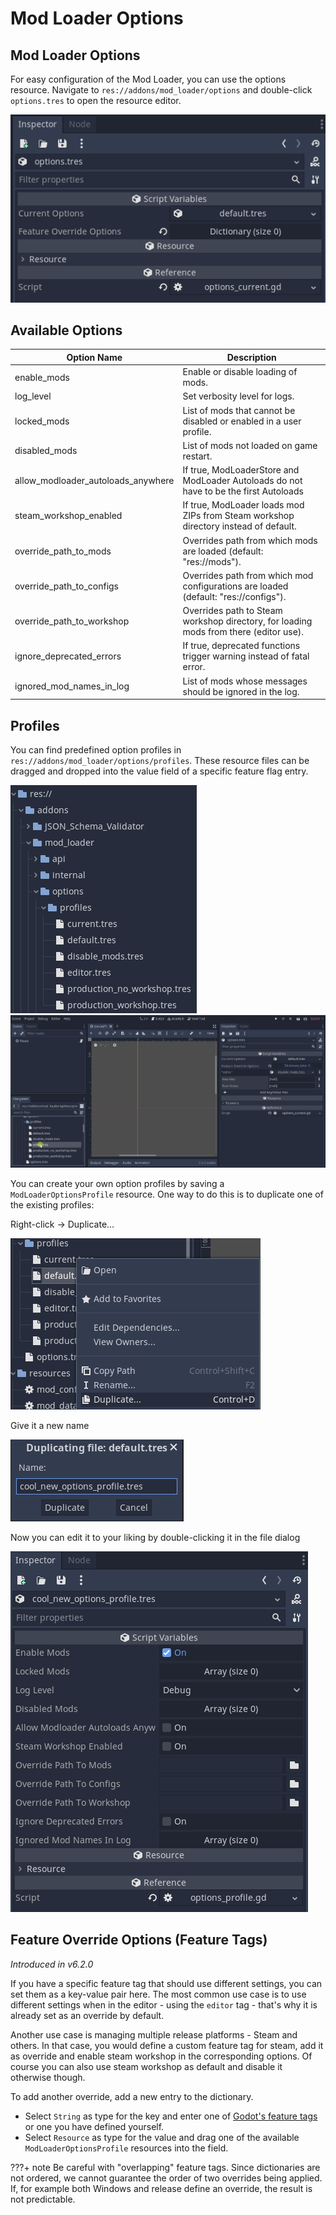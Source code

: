 # Mod Loader Options
## Mod Loader Options
For easy configuration of the Mod Loader, you can use the options resource. Navigate to `res://addons/mod_loader/options` and double-click `options.tres` to open the resource editor.

![](_media/resource_editor.png)


## Available Options
| Option Name                        | Description                                                                                   |
|------------------------------------|-----------------------------------------------------------------------------------------------|
| enable_mods                        | Enable or disable loading of mods.                                                            |
| log_level                          | Set verbosity level for logs.                                                                 |
| locked_mods                        | List of mods that cannot be disabled or enabled in a user profile.                            |
| disabled_mods                      | List of mods not loaded on game restart.                                                      |
| allow_modloader_autoloads_anywhere | If true, ModLoaderStore and ModLoader Autoloads do not have to be the first Autoloads         |
| steam_workshop_enabled             | If true, ModLoader loads mod ZIPs from Steam workshop directory instead of default.           |
| override_path_to_mods              | Overrides path from which mods are loaded (default: "res://mods").                            |
| override_path_to_configs           | Overrides path from which mod configurations are loaded (default: "res://configs").           |
| override_path_to_workshop          | Overrides path to Steam workshop directory, for loading mods from there (editor use).         |
| ignore_deprecated_errors           | If true, deprecated functions trigger warning instead of fatal error.                         |
| ignored_mod_names_in_log           | List of mods whose messages should be ignored in the log.                                     |


## Profiles
You can find predefined option profiles in `res://addons/mod_loader/options/profiles`. These resource files can be dragged and dropped into the value field of a specific feature flag entry.

![](_media/profile_tree.png)
![](_media/profile_dragging.gif)

You can create your own option profiles by saving a `ModLoaderOptionsProfile` resource. One way to do this is to duplicate one of the existing profiles:

Right-click -> Duplicate...

![](_media/profile_duplicate.png)

Give it a new name

![](_media/profile_duplicate_name.png)

Now you can edit it to your liking by double-clicking it in the file dialog

![](_media/profile_edit_dialog.png)


## Feature Override Options (Feature Tags)
*Introduced in v6.2.0*

If you have a specific feature tag that should use different settings, you can set them as a key-value pair here. The most common use case is to use different settings when in the editor - using the `editor` tag - that's why it is already set as an override by default.

Another use case is managing multiple release platforms - Steam and others. In that case, you would define a custom feature tag for steam, add it as override and enable steam workshop in the corresponding options. Of course you can also use steam workshop as default and disable it otherwise though.

To add another override, add a new entry to the dictionary.
- Select `String` as type for the key and enter one of [Godot's feature tags](https://docs.godotengine.org/en/3.5/tutorials/export/feature_tags.html) or one you have defined yourself.
- Select `Resource` as type for the value and drag one of the available `ModLoaderOptionsProfile` resources into the field.

???+ note 
     Be careful with "overlapping" feature tags. Since dictionaries are not ordered, we cannot guarantee the order of two overrides being applied. If, for example both Windows and release define an override, the result is not predictable.